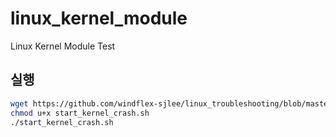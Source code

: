 # linux_kernel_module
Linux Kernel Module Test

## 실행 ##

```bash
wget https://github.com/windflex-sjlee/linux_troubleshooting/blob/master/scripts/start_kernel_crash.sh
chmod u+x start_kernel_crash.sh
./start_kernel_crash.sh
```


